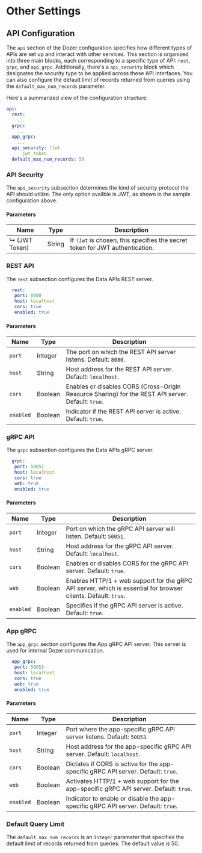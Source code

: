 # Other Settings

## API Configuration
The `api` section of the Dozer configuration specifies how different types of APIs are set up and interact with other services. This section is organized into three main blocks, each corresponding to a specific type of API: `rest`, `grpc`, and `app_grpc`. Additionally, there's a `api_security` block which designates the security type to be applied across these API interfaces. You can also configure the default limit of records returned from queries using the `default_max_num_records` parameter.

Here's a summarized view of the configuration structure:

```yaml
api:
  rest:
    ...
  grpc:
    ...
  app_grpc:
    ...
  api_security: !Jwt
      jwt_token 
  default_max_num_records: 50
```

### API Security
The `api_security` subsection determines the kind of security protocol the API should utilize. The only option availble is JWT, as shown in the sample configuration above.

#### Parameters
| Name         | Type   | Description                                             |
|--------------|--------|---------------------------------------------------------|
| ↳ (JWT Token) | String | If `!Jwt` is chosen, this specifies the secret token for JWT authentication. |

### REST API
The `rest` subsection configures the Data APIs REST server.

```yaml
  rest:
   port: 8080
   host: localhost
   cors: true
   enabled: true
```
#### Parameters
| Name            | Type    | Description                                                                                                    |
|-----------------|---------|----------------------------------------------------------------------------------------------------------------|
| `port`          | Integer | The port on which the REST API server listens. Default: `8080`.                                                |
| `host`          | String  | Host address for the REST API server. Default: `localhost`.                                                    |
| `cors`          | Boolean | Enables or disables CORS (Cross-Origin Resource Sharing) for the REST API server. Default: `true`.              |
| `enabled`       | Boolean | Indicator if the REST API server is active. Default: `true`.                                                   |

### gRPC API
The `grpc` subsection configures the Data APIs gRPC server.

```yaml
  grpc:
   port: 50051
   host: localhost
   cors: true
   web: true
   enabled: true
```

#### Parameters
| Name           | Type    | Description                                                                                                                              |
|----------------|---------|------------------------------------------------------------------------------------------------------------------------------------------|
| `port`         | Integer | Port on which the gRPC API server will listen. Default: `50051`.                                                                         |
| `host`         | String  | Host address for the gRPC API server. Default: `localhost`.                                                                              |
| `cors`         | Boolean | Enables or disables CORS for the gRPC API server. Default: `true`.                                                                      |
| `web`          | Boolean | Enables HTTP/1 + web support for the gRPC API server, which is essential for browser clients. Default: `true`.                           |
| `enabled`      | Boolean | Specifies if the gRPC API server is active. Default: `true`.                                                                             |

### App gRPC
The `app_grpc` section configures the App gRPC API server. This server is used for internal Dozer communication.

```yaml
  app_grpc:
   port: 50053
   host: localhost
   cors: true
   web: true
   enabled: true
```

#### Parameters
| Name           | Type    | Description                                                                                                                             |
|----------------|---------|-----------------------------------------------------------------------------------------------------------------------------------------|
| `port`         | Integer | Port where the app-specific gRPC API server listens. Default: `50053`.                                                                  |
| `host`         | String  | Host address for the app-specific gRPC API server. Default: `localhost`.                                                                |
| `cors`         | Boolean | Dictates if CORS is active for the app-specific gRPC API server. Default: `true`.                                                       |
| `web`          | Boolean | Activates HTTP/1 + web support for the app-specific gRPC API server. Default: `true`.                                                   |
| `enabled`      | Boolean | Indicator to enable or disable the app-specific gRPC API server. Default: `true`.                                                       |

### Default Query Limit

The `default_max_num_records` is an `Integer` parameter that specifies the default limit of records returned from queries. The default value is 50.
